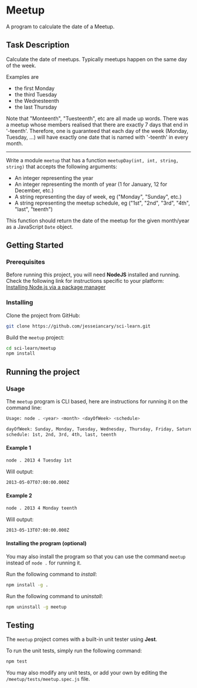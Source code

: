 
# Meetup

A program to calculate the date of a Meetup.

## Task Description


Calculate the date of meetups.
Typically meetups happen on the same day of the week.

Examples are
-   the first Monday
-   the third Tuesday
-   the Wednesteenth
-   the last Thursday

Note that "Monteenth", "Tuesteenth", etc are all made up words. There was a meetup whose members realised that there are exactly 7 days that end in '-teenth'. Therefore, one is guaranteed that each day of the week (Monday, Tuesday, ...) will have exactly one date that is named with '-teenth' in every month.

----------

Write a module  `meetup`  that has a function  `meetupDay(int, int, string, string)`  that accepts the following arguments:

-   An integer representing the year
-   An integer representing the month of year (1 for January, 12 for December, etc.)
-   A string representing the day of week, eg ("Monday", "Sunday", etc.)
-   A string representing the meetup schedule, eg ("1st", "2nd", "3rd", "4th", "last", "teenth")

This function should return the date of the meetup for the given month/year as a JavaScript  `Date`  object.

## Getting Started

### Prerequisites

Before running this project, you will need **NodeJS** installed and running. Check the following link for instructions specific to your platform:\
[Installing Node.js via a package manager](https://nodejs.org/en/download/package-manager/)

### Installing

Clone the project from GitHub:
```bash
git clone https://github.com/jesseiancary/sci-learn.git
```

Build the `meetup` project:
```bash
cd sci-learn/meetup
npm install
```

## Running the project

### Usage

The `meetup` program is CLI based, here are instructions for running it on the command line:
```bash
Usage: node . <year> <month> <dayOfWeek> <schedule>

dayOfWeek: Sunday, Monday, Tuesday, Wednesday, Thursday, Friday, Saturday
schedule: 1st, 2nd, 3rd, 4th, last, teenth
```

#### Example 1
```bash
node . 2013 4 Tuesday 1st
```
Will output:
```bash
2013-05-07T07:00:00.000Z
```

#### Example 2
```bash
node . 2013 4 Monday teenth
```
Will output:
```bash
2013-05-13T07:00:00.000Z
```

#### Installing the program (optional)
You may also install the program so that you can use the command `meetup` instead of `node .` for running it.

Run the following command to *install*:
```bash
npm install -g .
```

Run the following command to *uninstall*:
```bash
npm uninstall -g meetup
```

## Testing

The `meetup` project comes with a built-in unit tester using **Jest**.

To run the unit tests, simply run the following command:
```bash
npm test
```

You may also modify any unit tests, or add your own by editing the `/meetup/tests/meetup.spec.js` file.